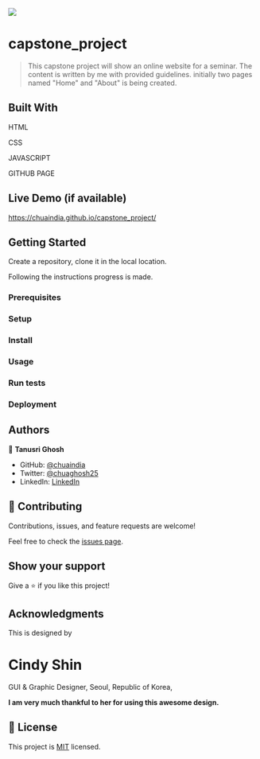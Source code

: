 ![](https://img.shields.io/badge/Microverse-blueviolet)

# capstone_project

> This capstone project will show an online website for a seminar. The content is written by me with provided guidelines. initially two pages named "Home" and "About" is being created.


## Built With

HTML

CSS

JAVASCRIPT

GITHUB PAGE

## Live Demo (if available)

https://chuaindia.github.io/capstone_project/


## Getting Started

Create a repository, clone it in the local location.

Following the instructions progress is made.

### Prerequisites

### Setup

### Install

### Usage

### Run tests

### Deployment



## Authors

👤 **Tanusri Ghosh**

- GitHub: [@chuaindia](https://github.com/chuaindia/)
- Twitter: [@chuaghosh25](https://twitter.com/chuaghosh25)
- LinkedIn: [LinkedIn](https://www.linkedin.com/in/tanusri-ghosh-2a56b814/)

## 🤝 Contributing

Contributions, issues, and feature requests are welcome!

Feel free to check the [issues page](../../issues/).

## Show your support

Give a ⭐️ if you like this project!

## Acknowledgments

This is designed by 
# Cindy Shin
GUI & Graphic Designer,
Seoul, Republic of Korea,

**I am very much thankful to her for using this awesome design.**

## 📝 License

This project is [MIT](./LICENSE) licensed.

